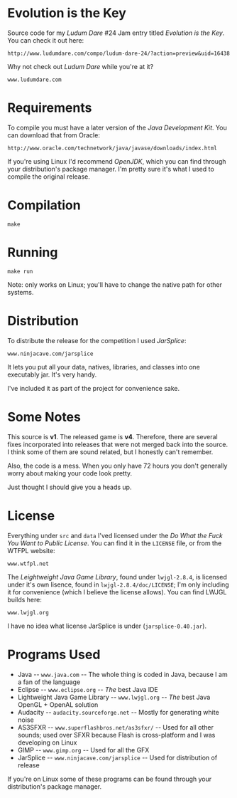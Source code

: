 Evolution is the Key
====================

Source code for my _Ludum Dare_ #24 Jam entry titled _Evolution is the Key_.
You can check it out here:

```
http://www.ludumdare.com/compo/ludum-dare-24/?action=preview&uid=16438
```

Why not check out _Ludum Dare_ while you're at it?

```
www.ludumdare.com
```

Requirements
============

To compile you must have a later version of the _Java Development Kit_. You can
download that from Oracle:

```
http://www.oracle.com/technetwork/java/javase/downloads/index.html
```

If you're using Linux I'd recommend _OpenJDK_, which you can find through your
distribution's package manager. I'm pretty sure it's what I used to compile the
original release.

Compilation
===========

```
make
```

Running
=======

```
make run
```

Note: only works on Linux; you'll have to change the native path for other
systems.

Distribution
============

To distribute the release for the competition I used _JarSplice_:

```
www.ninjacave.com/jarsplice
```

It lets you put all your data, natives, libraries, and classes into one
executably jar. It's very handy.

I've included it as part of the project for convenience sake.

Some Notes
==========

This source is **v1**. The released game is **v4**. Therefore, there are several
fixes incorporated into releases that were not merged back into the source. I
think some of them are sound related, but I honestly can't remember.

Also, the code is a mess. When you only have 72 hours you don't generally worry
about making your code look pretty.

Just thought I should give you a heads up.

License
=======

Everything under `src` and `data` I'ved licensed under the _Do What the Fuck You
Want to Public License_. You can find it in the `LICENSE` file, or from the
WTFPL website:

```
www.wtfpl.net
```

The _Leightweight Java Game Library_, found under `lwjgl-2.8.4`, is licensed
under it's own lisence, found in `lwjgl-2.8.4/doc/LICENSE`; I'm only including
it for convenience (which I believe the license allows). You can find LWJGL
builds here:

```
www.lwjgl.org
```

I have no idea what license JarSplice is under (`jarsplice-0.40.jar`).

Programs Used
=============

  * Java -- `www.java.com` -- The whole thing is coded in Java, because I am a fan of the language
  * Eclipse -- `www.eclipse.org` -- _The_ best Java IDE
  * Lightweight Java Game Library -- `www.lwjgl.org` -- _The_ best Java OpenGL + OpenAL solution
  * Audacity -- `audacity.sourceforge.net` -- Mostly for generating white noise
  * AS3SFXR -- `www.superflashbros.net/as3sfxr/` -- Used for all other sounds; used over SFXR because Flash is cross-platform and I was developing on Linux
  * GIMP -- `www.gimp.org` -- Used for all the GFX
  * JarSplice -- `www.ninjacave.com/jarsplice` -- Used for distribution of release
  
If you're on Linux some of these programs can be found through your
distribution's package manager.
